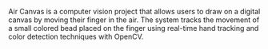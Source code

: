 Air Canvas is a computer vision project that allows users to draw on a digital canvas by moving their finger in the air. 
The system tracks the movement of a small colored bead placed on the finger using real-time hand tracking and color detection techniques with OpenCV.
